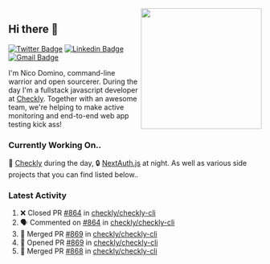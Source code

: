 <img align="right" src="https://user-images.githubusercontent.com/7415984/172472491-91b16eac-fa22-4ecf-92df-d687139fd1f9.gif" width="240" />

## Hi there 👋

[![Twitter Badge](https://img.shields.io/badge/-@ndom91-1ca0f1?style=flat-square&labelColor=1ca0f1&logo=twitter&logoColor=white&link=https://twitter.com/ndom91)](https://twitter.com/ndom91) [![Linkedin Badge](https://img.shields.io/badge/-ndom91-blue?style=flat-square&logo=Linkedin&logoColor=white&link=https://www.linkedin.com/in/ndom91/)](https://www.linkedin.com/in/ndom91/) [![Gmail Badge](https://img.shields.io/badge/-yo@ndo.dev-c14438?style=flat-square&logo=mail.ru&logoColor=white&link=mailto:yo@ndo.dev)](mailto:yo@ndo.dev)

I'm Nico Domino, command-line warrior and open sourcerer. During the day I'm a fullstack javascript developer at [Checkly](https://checklyhq.com). Together with an awesome team, we're helping to make active monitoring and end-to-end web app testing kick ass!

### Currently Working On..

🦝 [Checkly](https://checklyhq.com) during the day, 🔒 [NextAuth.js](https://github.com/nextauthjs/next-auth) at night. As well as various side projects that you can find listed below..

<!--START_SECTION_PROFILE_VIEWS:readme-info-->
<!--END_SECTION_PROFILE_VIEWS:readme-info-->

<!--START_SECTION_DAILY_COMMIT:readme-info-->
<!--END_SECTION_DAILY_COMMIT:readme-info-->

<!--START_SECTION_WEEKLY_COMMIT:readme-info-->
<!--END_SECTION_WEEKLY_COMMIT:readme-info-->

### Latest Activity

<!--START_SECTION:activity-->
1. ❌ Closed PR [#864](https://github.com/checkly/checkly-cli/pull/864) in [checkly/checkly-cli](https://github.com/checkly/checkly-cli)
2. 🗣 Commented on [#864](https://github.com/checkly/checkly-cli/pull/864#issuecomment-1768289853) in [checkly/checkly-cli](https://github.com/checkly/checkly-cli)
3. 🎉 Merged PR [#869](https://github.com/checkly/checkly-cli/pull/869) in [checkly/checkly-cli](https://github.com/checkly/checkly-cli)
4. 💪 Opened PR [#869](https://github.com/checkly/checkly-cli/pull/869) in [checkly/checkly-cli](https://github.com/checkly/checkly-cli)
5. 🎉 Merged PR [#868](https://github.com/checkly/checkly-cli/pull/868) in [checkly/checkly-cli](https://github.com/checkly/checkly-cli)
<!--END_SECTION:activity-->
